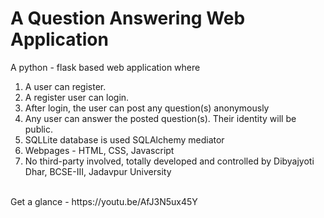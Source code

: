 # A Question Answering Web Application
A python - flask based web application where
1) A user can register.
2) A register user can login.
3) After login, the user can post any question(s) anonymously
4) Any user can answer the posted question(s). Their identity will be public.
5) SQLLite database is used SQLAlchemy mediator
6) Webpages - HTML, CSS, Javascript
7) No third-party involved, totally developed and controlled by Dibyajyoti Dhar, BCSE-III, Jadavpur University
<br>
Get a glance - https://youtu.be/AfJ3N5ux45Y

